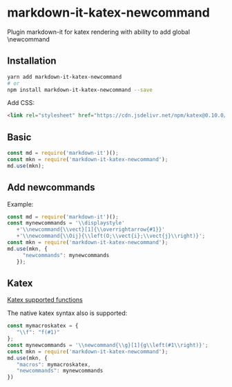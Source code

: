 # markdown-it-katex-newcommand
Plugin markdown-it for katex rendering with ability to add global \newcommand 

## Installation

```bash
yarn add markdown-it-katex-newcommand
# or
npm install markdown-it-katex-newcommand --save
```

Add CSS:

```html
<link rel="stylesheet" href="https://cdn.jsdelivr.net/npm/katex@0.10.0/dist/katex.min.css" integrity="sha384-9eLZqc9ds8eNjO3TmqPeYcDj8n+Qfa4nuSiGYa6DjLNcv9BtN69ZIulL9+8CqC9Y" crossorigin="anonymous">
```
## Basic

```js
const md = require('markdown-it')();
const mkn = require('markdown-it-katex-newcommand');
md.use(mkn);
```
 ## Add newcommands

Example:
 ```js
const md = require('markdown-it')();
const mynewcommands = '\\displaystyle'
    +'\\newcommand{\\vect}[1]{\\overrightarrow{#1}}'
    +'\\newcommand{\\Oij}{\\left(O;\\vect{i};\\vect{j}\\right)}';
const mkn = require('markdown-it-katex-newcommand');
md.use(mkn, {
      "newcommands": mynewcommands
    });
 ```

 ## Katex

 [Katex supported functions](https://katex.org/docs/supported.html)

 The native katex syntax also is supported:

 ```js
const mymacroskatex = {
    "\\f": "f(#1)"
};
const mynewcommands = '\\newcommand{\\g}[1]{g\\left(#1\\right)}';
const mkn = require('markdown-it-katex-newcommand');
md.use(mkn, {
    "macros": mymacroskatex,
    "newcommands": mynewcommands
})
 ```

